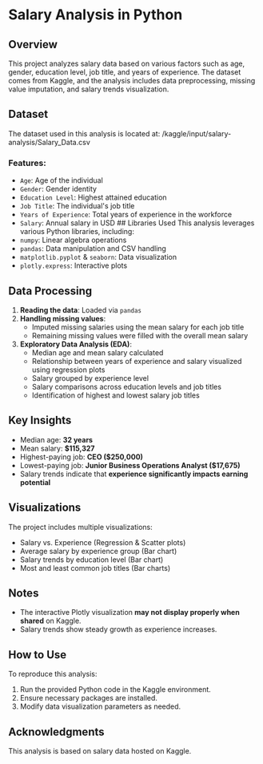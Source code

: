 # Salary Analysis in Python

## Overview
This project analyzes salary data based on various factors such as age, gender, education level, job title, and years of experience. The dataset comes from Kaggle, and the analysis includes data preprocessing, missing value imputation, and salary trends visualization.

## Dataset
The dataset used in this analysis is located at: /kaggle/input/salary-analysis/Salary_Data.csv

### Features: 
- `Age`: Age of the individual
-  `Gender`: Gender identity
-  `Education Level`: Highest attained education
-  `Job Title`: The individual's job title
-  `Years of Experience`: Total years of experience in the workforce
-  `Salary`: Annual salary in USD ## Libraries Used This analysis leverages various Python libraries, including:
-  `numpy`: Linear algebra operations
-  `pandas`: Data manipulation and CSV handling
-   `matplotlib.pyplot` & `seaborn`: Data visualization
-  `plotly.express`: Interactive plots
  
  
## Data Processing
1. **Reading the data**: Loaded via `pandas`
2. **Handling missing values**:
   - Imputed missing salaries using the mean salary for each job title
   - Remaining missing values were filled with the overall mean salary
3. **Exploratory Data Analysis (EDA)**:
   - Median age and mean salary calculated
   - Relationship between years of experience and salary visualized using regression plots
   - Salary grouped by experience level
   - Salary comparisons across education levels and job titles
   - Identification of highest and lowest salary job titles

## Key Insights
- Median age: **32 years**
- Mean salary: **$115,327**
- Highest-paying job: **CEO ($250,000)**
- Lowest-paying job: **Junior Business Operations Analyst ($17,675)**
- Salary trends indicate that **experience significantly impacts earning potential**

## Visualizations
The project includes multiple visualizations:
- Salary vs. Experience (Regression & Scatter plots)
- Average salary by experience group (Bar chart)
- Salary trends by education level (Bar chart)
- Most and least common job titles (Bar charts)

## Notes
- The interactive Plotly visualization **may not display properly when shared** on Kaggle.
- Salary trends show steady growth as experience increases.

## How to Use
To reproduce this analysis:
1. Run the provided Python code in the Kaggle environment.
2. Ensure necessary packages are installed.
3. Modify data visualization parameters as needed.

## Acknowledgments
This analysis is based on salary data hosted on Kaggle.
